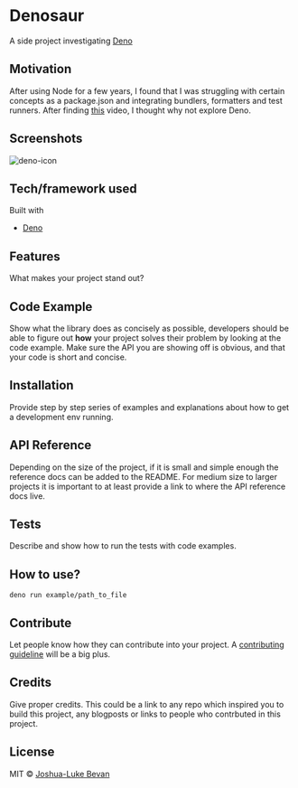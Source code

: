 # Denosaur

A side project investigating [Deno](https://deno.land/)

## Motivation

After using Node for a few years, I found that I was struggling with certain concepts as a package.json and integrating bundlers, formatters and test runners. After finding [this](youtube.com/watch?v=M3BM9TB-8yA&ab_channel=JSConf) video, I thought why not explore Deno.

## Screenshots

![deno-icon](https://deno.land/logo.svg)

## Tech/framework used

Built with

- [Deno](https://deno.land/)

## Features

What makes your project stand out?

## Code Example

Show what the library does as concisely as possible, developers should be able to figure out **how** your project solves their problem by looking at the code example. Make sure the API you are showing off is obvious, and that your code is short and concise.

## Installation

Provide step by step series of examples and explanations about how to get a development env running.

## API Reference

Depending on the size of the project, if it is small and simple enough the reference docs can be added to the README. For medium size to larger projects it is important to at least provide a link to where the API reference docs live.

## Tests

Describe and show how to run the tests with code examples.

## How to use?

`deno run example/path_to_file`

## Contribute

Let people know how they can contribute into your project. A [contributing guideline](https://github.com/zulip/zulip-electron/blob/master/CONTRIBUTING.md) will be a big plus.

## Credits

Give proper credits. This could be a link to any repo which inspired you to build this project, any blogposts or links to people who contrbuted in this project.

## License

MIT © [Joshua-Luke Bevan](./LICENSE)
